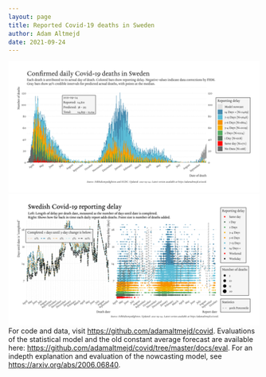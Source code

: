 ```yaml
---
layout: page
title: Reported Covid-19 deaths in Sweden
author: Adam Altmejd
date: 2021-09-24
---
```


![Graph of Swedish Covid-19 deaths with reporting delay.](deaths_lag_sweden_2021-09-24.png "Swedish Covid-19 deaths.")
![Graph of Swedish Covid-19 reporting delay in daily deaths.](lag_trend_sweden_2021-09-24.png "Trend in Swedish Covid-19 mortality reporting delay.")
For code and data, visit <https://github.com/adamaltmejd/covid>.
Evaluations of the statistical model and the old constant average forecast are available here: <https://github.com/adamaltmejd/covid/tree/master/docs/eval>.
For an indepth explanation and evaluation of the nowcasting model, see <https://arxiv.org/abs/2006.06840>.
